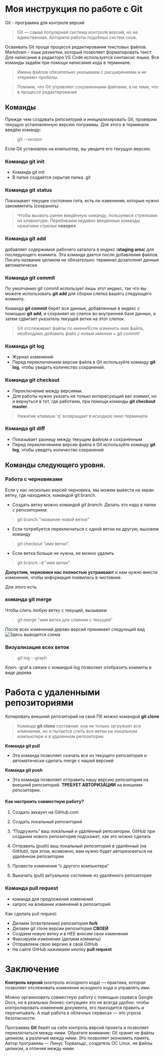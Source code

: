 # Моя инструкция по работе с Git

Git - программа для контроля версий

> Git — самая популярная система контроля 
версий, но не единственная. Алгоритм 
работы подобных систем схож.

Осваивать Git проще процессе редактирования текстовых файлов. Markdown – язык разметки, 
который позволяет форматировать текст. Для написания в редакторе VS Code используется 
синтаксис языка.
Все команды задаём при помощи написания кода в терминале.

> Имена файлов обязательно указываем с расширениями и не «теряем» пробелы. 

>Помним, что Git управляет сохраненными файлами, а не теми, что в процессе редактирования

## Команды

Прежде чем создавать репозиторий и инициализировать Git, проверим текущую установленную 
версию пограммы. Для этого в терминале введём команду:
>git --version

Если Git установлен на компьютер, вы увидите его текущую версию.

### **Команда git init**

* Команда git init
* В папке создаётся скрытая папка .git

### **Команда git status**
Показывает текущее состояние гита, есть
ли изменения, которые нужно закоммитить 
(сохранить)
>Чтобы вызвать ранее введённую команду, 
пользуемся стрелками на клавиатуре. 
Перебираем недавно введённые команды 
нажатием стрелки **«вверх»**.

### **Команда git add**
добавляет содержимое рабочего каталога в индекс (**staging area**) для последующего коммита. Эта команда дается после добавления 
файлов. Писать название целиком не обязательно: терминал дозаполнит данные автоматически

### **Команда git commit**
По умолчанию git commit использует лишь этот индекс, так что вы можете использовать **git add** для сборки слепка вашего следующего коммита.

Команда **git commit** берёт все данные, добавленные в индекс с помощью **git add**, и сохраняет их слепок во внутренней базе данных, а затем сдвигает указатель текущей ветки на этот слепок.

> Git отслеживает файлы по имени!Если изменить имя файла, необходимо **добавить файл с новый именем + git commit*!*

### **Команда git log**

* Журнал изменений
* Перед переключением версии файла в Git используйте команду **git log**, чтобы увидеть количество сохранений.

### **Команда git checkout**

* Переключение между версиями. 
* Для работы нужно указать не только интересующий вас коммит, но и вернуться в тот, где работаем, при помощи команды **git checkout master**.
>Нажатие клавиши ‘q’ возвращает в исходное окно терминала

### **Команда git diff**

* Показывает разницу между текущим файлом и сохранённым
* Перед переключением версии файла в Git используйте команду **git log**, чтобы увидеть количество сохранений

## Команды следующего уровня.

### **Работа с черновиками**

Если у нас несколько версий черновика, мы можем вывести на экран ветку, где находимся, командой git branch.

* Создать ветку можно командой *git branch*. 
Делать это надо в папке с репозиторием: 

> git branch "название новой ветки"

* Если потребуется переключиться с одной ветки 
на другую, вызовем команду 
> git checkout "имя 
ветки".

* Если ветка больше не нужна, ее можно удалить
> git branch -d "имя ветки"


**Допустим, черновики нас полностью устраивают** и нам нужно внести изменения, чтобы 
информация появилась в чистовике. 

Для этого есть 
### **команда git merge** ###

Чтобы слить любую ветку с текущей, вызываем 
>git merge "имя ветки для слияния с текущей"

После всех изменений дерево версий принимает следующий вид
![Здесь выводится схема](schemtree.jpg)

### **Визуализация всех веток**

> git log --graph

Ключ -graf в связке с командой log позволяет отобразить коммиты в виде дерева

# Работа с удаленными репозиториями

Копировать внешний репозиторий на свой ПК можно командой **git clone**

> Команда **git clone** составная: она не только загружает все изменения, но и пытается слить все ветки на локальном компьютере и в удаленном репозитории.

**Команда git pull**
* Эта команда позволяет скачать все из текущего репозитория и автоматически сделать merge с нашей версией

**Команда git push**
* Эта команда позволяет отправить нашу 
версию репозитория на внешний 
репозиторий. **ТРЕБУЕТ АВТОРИЗАЦИИ** на внешнем репозитории.

#### Как настроить совместную работу?

1. Создать аккаунт на GitHub.com

2. Создать локальный репозиторий

3. “Подружить” ваш локальный и удалённый репозитории. GitHub при создании нового репозитория подскажет, как это можно сделать

4. Отправить (push) ваш локальный репозиторий в удалённый (на GitHub), при этом, возможно, вам нужно будет авторизоваться на удалённом репозитории

5. Провести изменения “с другого компьютера”

6. Выкачать (pull) актуальное состояние из удалённого репозитория

### Команда **pull request**

* команда для предложения изменений
* запрос на вливание изменений в репозиторий

Как сделать pull request:

* Делаем   (ответвление) репозитория **fork**
 * Делаем git clone   версии репозитория **СВОЕЙ**
* Создаем новую ветку и в НЕЕ вносим свои изменения
* Фиксируем изменения (делаем коммиты)
* Отправляем свою версию в свой GitHub
* На сайте GitHub нажимаем кнопку **pull request**

# Заключение

**Контроль версий** (контроль исходного кода) — практика, которая позволяет отслеживать 
изменения исходного кода и управлять ими.

Можно организовать совместную работу с помощью сервиса Google Docs, но в реальных 
бизнес-ситуациях это не всегда удобно: чтобы контролировать изменения документа, его 
приходится править и перечитывать. А ещё работа в облачных сервисах — это угроза 
безопасности.

Программа **Git** берёт на себя контроль версий 
проекта и позволяет переключаться между 
ними. Обратите внимание: Git хранит не файлы целиком, а различия между ними. Это позволяет экономить память. Автор программы — Линус Торвальдс, создатель ОС Linux. не файлы целиком, а отличия между ними.